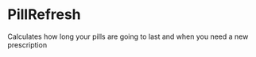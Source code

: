 # PillRefresh

Calculates how long your pills are going to last and when you need a new prescription